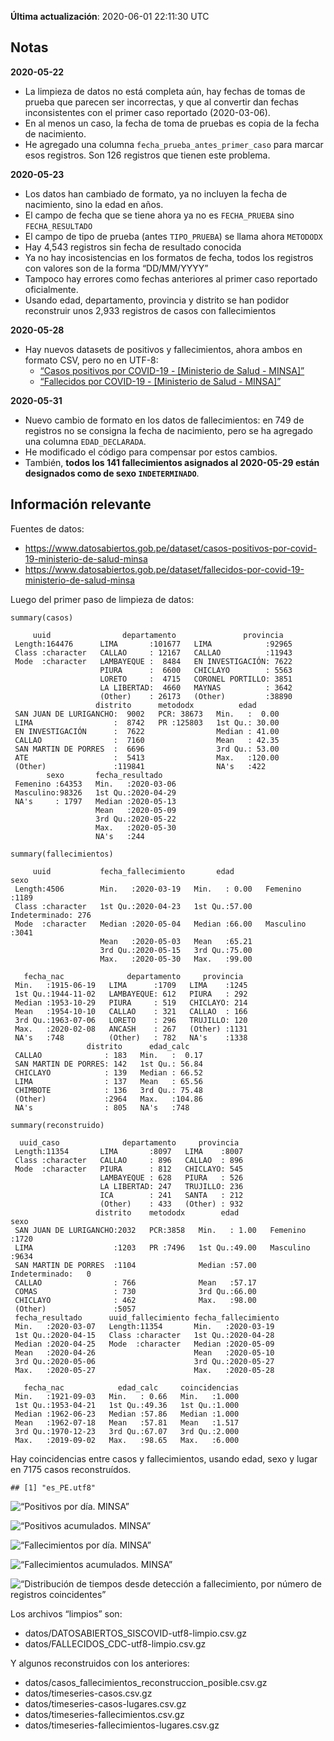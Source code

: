 **Última actualización**: 2020-06-01 22:11:30 UTC

Notas
-----

**2020-05-22**

-   La limpieza de datos no está completa aún, hay fechas de tomas de
    prueba que parecen ser incorrectas, y que al convertir dan fechas
    inconsistentes con el primer caso reportado (2020-03-06).
-   En al menos un caso, la fecha de toma de pruebas es copia de la
    fecha de nacimiento.
-   He agregado una columna `fecha_prueba_antes_primer_caso` para marcar
    esos registros. Son 126 registros que tienen este problema.

**2020-05-23**

-   Los datos han cambiado de formato, ya no incluyen la fecha de
    nacimiento, sino la edad en años.
-   El campo de fecha que se tiene ahora ya no es `FECHA_PRUEBA` sino
    `FECHA_RESULTADO`
-   El campo de tipo de prueba (antes `TIPO_PRUEBA`) se llama ahora
    `METODODX`
-   Hay 4,543 registros sin fecha de resultado conocida
-   Ya no hay incosistencias en los formatos de fecha, todos los
    registros con valores son de la forma “DD/MM/YYYY”
-   Tampoco hay errores como fechas anteriores al primer caso reportado
    oficialmente.
-   Usando edad, departamento, provincia y distrito se han podidor
    reconstruir unos 2,933 registros de casos con fallecimientos

**2020-05-28**

-   Hay nuevos datasets de positivos y fallecimientos, ahora ambos en
    formato CSV, pero no en UTF-8:
    -   [“Casos positivos por COVID-19 - \[Ministerio de Salud -
        MINSA\]”](https://www.datosabiertos.gob.pe/dataset/casos-positivos-por-covid-19-ministerio-de-salud-minsa)
    -   [“Fallecidos por COVID-19 - \[Ministerio de Salud -
        MINSA\]”](https://www.datosabiertos.gob.pe/dataset/fallecidos-por-covid-19-ministerio-de-salud-minsa)

**2020-05-31**

-   Nuevo cambio de formato en los datos de fallecimientos: en 749 de
    registros no se consigna la fecha de nacimiento, pero se ha agregado
    una columna `EDAD_DECLARADA`.
-   He modificado el código para compensar por estos cambios.
-   También, **todos los 141 fallecimientos asignados al 2020-05-29
    están designados como de sexo `INDETERMINADO`**.

Información relevante
---------------------

Fuentes de datos:

-   <a href="https://www.datosabiertos.gob.pe/dataset/casos-positivos-por-covid-19-ministerio-de-salud-minsa" class="uri">https://www.datosabiertos.gob.pe/dataset/casos-positivos-por-covid-19-ministerio-de-salud-minsa</a>
-   <a href="https://www.datosabiertos.gob.pe/dataset/fallecidos-por-covid-19-ministerio-de-salud-minsa" class="uri">https://www.datosabiertos.gob.pe/dataset/fallecidos-por-covid-19-ministerio-de-salud-minsa</a>

Luego del primer paso de limpieza de datos:

    summary(casos)

         uuid                departamento               provincia    
     Length:164476      LIMA       :101677   LIMA            :92965  
     Class :character   CALLAO     : 12167   CALLAO          :11943  
     Mode  :character   LAMBAYEQUE :  8484   EN INVESTIGACIÓN: 7622  
                        PIURA      :  6600   CHICLAYO        : 5563  
                        LORETO     :  4715   CORONEL PORTILLO: 3851  
                        LA LIBERTAD:  4660   MAYNAS          : 3642  
                        (Other)    : 26173   (Other)         :38890  
                       distrito      metododx          edad       
     SAN JUAN DE LURIGANCHO:  9002   PCR: 38673   Min.   :  0.00  
     LIMA                  :  8742   PR :125803   1st Qu.: 30.00  
     EN INVESTIGACIÓN      :  7622                Median : 41.00  
     CALLAO                :  7160                Mean   : 42.35  
     SAN MARTIN DE PORRES  :  6696                3rd Qu.: 53.00  
     ATE                   :  5413                Max.   :120.00  
     (Other)               :119841                NA's   :422     
            sexo       fecha_resultado     
     Femenino :64353   Min.   :2020-03-06  
     Masculino:98326   1st Qu.:2020-04-29  
     NA's     : 1797   Median :2020-05-13  
                       Mean   :2020-05-09  
                       3rd Qu.:2020-05-22  
                       Max.   :2020-05-30  
                       NA's   :244         

    summary(fallecimientos)

         uuid           fecha_fallecimiento       edad                  sexo     
     Length:4506        Min.   :2020-03-19   Min.   : 0.00   Femenino     :1189  
     Class :character   1st Qu.:2020-04-23   1st Qu.:57.00   Indeterminado: 276  
     Mode  :character   Median :2020-05-04   Median :66.00   Masculino    :3041  
                        Mean   :2020-05-03   Mean   :65.21                       
                        3rd Qu.:2020-05-15   3rd Qu.:75.00                       
                        Max.   :2020-05-30   Max.   :99.00                       
                                                                                 
       fecha_nac              departamento     provincia   
     Min.   :1915-06-19   LIMA      :1709   LIMA    :1245  
     1st Qu.:1944-11-02   LAMBAYEQUE: 612   PIURA   : 292  
     Median :1953-10-29   PIURA     : 519   CHICLAYO: 214  
     Mean   :1954-10-10   CALLAO    : 321   CALLAO  : 166  
     3rd Qu.:1963-07-06   LORETO    : 296   TRUJILLO: 120  
     Max.   :2020-02-08   ANCASH    : 267   (Other) :1131  
     NA's   :748          (Other)   : 782   NA's    :1338  
                     distrito      edad_calc     
     CALLAO              : 183   Min.   :  0.17  
     SAN MARTIN DE PORRES: 142   1st Qu.: 56.84  
     CHICLAYO            : 139   Median : 66.52  
     LIMA                : 137   Mean   : 65.56  
     CHIMBOTE            : 136   3rd Qu.: 75.48  
     (Other)             :2964   Max.   :104.86  
     NA's                : 805   NA's   :748     

    summary(reconstruido)

      uuid_caso              departamento     provincia   
     Length:11354       LIMA       :8097   LIMA    :8007  
     Class :character   CALLAO     : 896   CALLAO  : 896  
     Mode  :character   PIURA      : 812   CHICLAYO: 545  
                        LAMBAYEQUE : 628   PIURA   : 526  
                        LA LIBERTAD: 247   TRUJILLO: 236  
                        ICA        : 241   SANTA   : 212  
                        (Other)    : 433   (Other) : 932  
                       distrito    metododx        edad                  sexo     
     SAN JUAN DE LURIGANCHO:2032   PCR:3858   Min.   : 1.00   Femenino     :1720  
     LIMA                  :1203   PR :7496   1st Qu.:49.00   Masculino    :9634  
     SAN MARTIN DE PORRES  :1104              Median :57.00   Indeterminado:   0  
     CALLAO                : 766              Mean   :57.17                       
     COMAS                 : 730              3rd Qu.:66.00                       
     CHICLAYO              : 462              Max.   :98.00                       
     (Other)               :5057                                                  
     fecha_resultado      uuid_fallecimiento fecha_fallecimiento 
     Min.   :2020-03-07   Length:11354       Min.   :2020-03-19  
     1st Qu.:2020-04-15   Class :character   1st Qu.:2020-04-28  
     Median :2020-04-25   Mode  :character   Median :2020-05-09  
     Mean   :2020-04-26                      Mean   :2020-05-10  
     3rd Qu.:2020-05-06                      3rd Qu.:2020-05-27  
     Max.   :2020-05-27                      Max.   :2020-05-28  
                                                                 
       fecha_nac            edad_calc     coincidencias  
     Min.   :1921-09-03   Min.   : 0.66   Min.   :1.000  
     1st Qu.:1953-04-21   1st Qu.:49.36   1st Qu.:1.000  
     Median :1962-06-23   Median :57.86   Median :1.000  
     Mean   :1962-07-18   Mean   :57.81   Mean   :1.517  
     3rd Qu.:1970-12-23   3rd Qu.:67.07   3rd Qu.:2.000  
     Max.   :2019-09-02   Max.   :98.65   Max.   :6.000  
                                                         

Hay coincidencias entre casos y fallecimientos, usando edad, sexo y
lugar en 7175 casos reconstruídos.

    ## [1] "es_PE.utf8"

![“Positivos por día. MINSA”](positivos-por-dia-minsa.png)

![“Positivos acumulados. MINSA”](positivos-acumulados-minsa.png)

![“Fallecimientos por día. MINSA”](fallecimientos-por-dia-minsa.png)

![“Fallecimientos acumulados.
MINSA”](fallecimientos-acumulados-minsa.png)

![“Distribución de tiempos desde detección a fallecimiento, por número
de registros
coincidentes”](deteccion-fallecimiento-por-coincidentes.png)

Los archivos “limpios” son:

-   datos/DATOSABIERTOS\_SISCOVID-utf8-limpio.csv.gz
-   datos/FALLECIDOS\_CDC-utf8-limpio.csv.gz

Y algunos reconstruidos con los anteriores:

-   datos/casos\_fallecimientos\_reconstruccion\_posible.csv.gz
-   datos/timeseries-casos.csv.gz
-   datos/timeseries-casos-lugares.csv.gz
-   datos/timeseries-fallecimientos.csv.gz
-   datos/timeseries-fallecimientos-lugares.csv.gz
